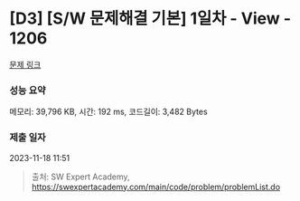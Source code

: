 # [D3] [S/W 문제해결 기본] 1일차 - View - 1206 

[문제 링크](https://swexpertacademy.com/main/code/problem/problemDetail.do?contestProbId=AV134DPqAA8CFAYh) 

### 성능 요약

메모리: 39,796 KB, 시간: 192 ms, 코드길이: 3,482 Bytes

### 제출 일자

2023-11-18 11:51



> 출처: SW Expert Academy, https://swexpertacademy.com/main/code/problem/problemList.do